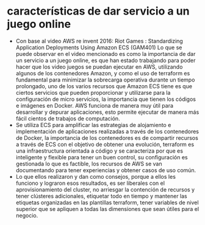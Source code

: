 # características  de dar servicio a un juego online
- Con base al video AWS re invent 2016: Riot Games : Standardizing Application Deployments  Using Amazon ECS (GAM401) Lo que se puede observar en el video mencionado es como la importancia de dar un servicio a un juego online, es que han estado trabajando para poder hacer que los video juegos se puedan ejecutar en AWS, utilizando  algunos de los contenedores Amazon, y como el uso de terraform es fundamental para minimizar la sobrecarga operativa durante un tiempo prolongado, uno de los varios recursos que Amazon ECS tiene es que ciertos servicios que pueden proporcionar y utilizarse para la configuración de micro servicios, la importancia que tienen los códigos e imágenes en Docker. AWS funciona de manera muy útil para desarrollar y depurar aplicaciones, esto permite ejecutar de manera más fácil cientos de trabajos de computación. 
- Se utiliza ECS para amplificar las estrategias de alojamiento e implementación de aplicaciones realizadas a través de los contenedores de Docker, la importancia de los contenedores es de compartir recursos a través de ECS con el objetivo de obtener una evolución, terraform es una infraestructura orientada a código y se caracteriza por que es inteligente y flexible para tener un buen control, su configuración es gestionada lo que es factible, los recursos de AWS se van documentando para tener experiencias y obtener casos de uso común. 
- Lo que ellos realizaron y dan como consejos, porque a ellos les funciono y lograron esos resultados, es ser liberales con el aprovisionamiento del cluster, no arriesgar la contención de recursos y tener clústeres adicionales, etiquetar todo en tiempo y mantener las etiquetas organizadas en las plantillas terraform, tener variables de nivel superior que se apliquen a todas las dimensiones que sean útiles para el negocio.
